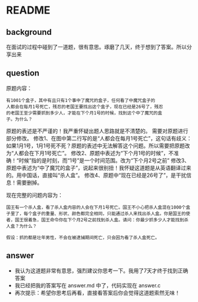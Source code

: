 # README

## background
在面试的过程中碰到了一道题，很有意思。琢磨了几天，终于想到了答案。所以分享出来

## question
原题内容：
```
有1001个盒子，其中有且只有1个事中了魔咒的盒子，任何看了中魔咒盒子的
人都会在每月1号死亡，残忍的老国王要找出这个盒子，现在已经是26号了，残忍
的老国王至少需要抓到多少人，才能在下个月1号的时候，找到这个中了魔咒的盒
子。为什么？

```

原题的表述是不严谨的！我严重怀疑出题人思路就是不清楚的。
需要对原题进行部分修改。
修改1、在图中第二行写的是“人都会在每月1号死亡”，这句话有歧义：如果1月1号，1月1号死不死？原题的表述中无法解答这个问题。所以需要把原题改为“人都会在下月1号死亡”。
修改2、原题中表述为“下个月1号的时候”，不准确！“时候”指的是时刻，而“1号”是一个时间范围。改为“下个月2号之前”
修改3、原题中表述为“中了魔咒的盒子”，说起来很别扭！我怀疑这道题是从英语翻译过来的。用中国话，直接叫“杀人盒”。
修改4、原题中“现在已经是26号了”，是干扰信息！需要删掉。


现在完整的问题内容为：
```
国王有一个杀人盒，看了杀人盒内容的人会在下月1号死亡。国王不小心把杀人盒混在1000个盒子里了，每个盒子的重量、形状、颜色都完全相同，只能通过杀人来找出杀人盒。你是国王的使者，国王很着急，国王命令你在下个月2号之前找到杀人盒。请问：你最少抓多少人才能找到杀人盒？为什么？

假设：抓的都是壮年男性，不会在被逮捕期间死亡，只会因为看了杀人盒死亡。
```

## answer
+ 我认为这道题非常有意思，强烈建议你思考一下。我用了7天才终于找到正确答案
+ 我已经把我的答案写在 answer.md 中了，代码实现在 answer.c
+ 再次提示：希望你思考后再看，直接看答案后你会觉得这道题索然无味！


